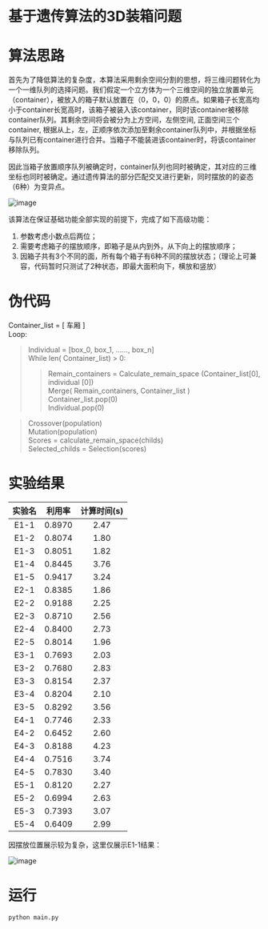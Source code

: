 # 基于遗传算法的3D装箱问题
# 算法思路
首先为了降低算法的复杂度，本算法采用剩余空间分割的思想，将三维问题转化为一个一维队列的选择问题。我们假定一个立方体为一个三维空间的独立放置单元（container），被放入的箱子默认放置在（0，0，0）的原点。如果箱子长宽高均小于container长宽高时，该箱子被装入该container，同时该container被移除container队列。其剩余空间将会被分为上方空间，左侧空间, 正面空间三个container, 根据从上，左，正顺序依次添加至剩余container队列中，并根据坐标与队列已有container进行合并。当箱子不能装进该container时，将该container移除队列。

因此当箱子放置顺序队列被确定时，container队列也同时被确定，其对应的三维坐标也同时被确定。通过遗传算法的部分匹配交叉进行更新，同时摆放的的姿态（6种）为变异点。

![image](https://user-images.githubusercontent.com/52786717/211155936-6b48a4d5-ae4c-47db-8769-0b94432a737a.png)

该算法在保证基础功能全部实现的前提下，完成了如下高级功能：
1. 参数考虑小数点后两位；
3. 需要考虑箱子的摆放顺序，即箱子是从内到外，从下向上的摆放顺序；
4. 因箱子共有3个不同的面，所有每个箱子有6种不同的摆放状态；（理论上可兼容，代码暂时只测试了2种状态，即最大面积向下，横放和竖放）

# 伪代码
Container_list = [ 车厢 ]  
Loop:  
>Individual = [box_0, box_1, ……, box_n]  
>While len( Container_list) > 0:  
>>Remain_containers = Calculate_remain_space (Container_list[0], individual [0])  
>>Merge( Remain_containers, Container_list )  
>>Container_list.pop(0)  
>>Individual.pop(0)    

>Crossover(population)  
>Mutation(population)  
>Scores = calculate_remain_space(childs)  
>Selected_childs = Selection(scores)

# 实验结果
| 实验名 | 利用率 | 计算时间(s) |  
|:------:|:-----:|:-----:|
|  E1-1  | 0.8970|  2.47 | 
|  E1-2  | 0.8074|  1.80 | 
|  E1-3  | 0.8051|  1.82 |  
|  E1-4  | 0.8445|  3.76 |  
|  E1-5  | 0.9417|  3.24 |  
|  E2-1  | 0.8385|  1.86 |  
|  E2-2  | 0.9188|  2.25 |  
|  E2-3  | 0.8710|  2.56 |  
|  E2-4  | 0.8400|  2.73 |  
|  E2-5  | 0.8014|  1.96 | 
|  E3-1  | 0.7693|  2.03 |  
|  E3-2  | 0.7680|  2.83 | 
|  E3-3  | 0.8154|  2.37 |  
|  E3-4  | 0.8204|  2.10 | 
|  E3-5  | 0.8292|  3.56 | 
|  E4-1  | 0.7746|  2.33 |
|  E4-2  | 0.6452|  2.60 |  
|  E4-3  | 0.8188|  4.23 | 
|  E4-4  | 0.7516|  3.74 | 
|  E4-5  | 0.7830|  3.40 |  
|  E5-1  | 0.8120|  2.27 | 
|  E5-2  | 0.6994|  2.63 | 
|  E5-3  | 0.7393|  3.07 | 
|  E5-4  | 0.6409|  2.99 |

因摆放位置展示较为复杂，这里仅展示E1-1结果：

![image](https://user-images.githubusercontent.com/52786717/211156012-fed24d35-cfb0-492e-9a85-0208eee7626c.png)

# 运行
```bash
python main.py
```
